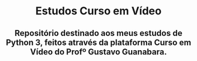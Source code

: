 <div align="center">

# Estudos Curso em Vídeo
## Repositório destinado aos meus estudos de Python 3, feitos através da plataforma Curso em Vídeo do Profº Gustavo Guanabara.

</div>
